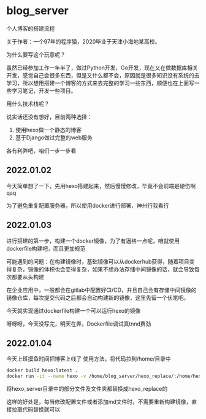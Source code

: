 # blog_server
个人博客的搭建流程 

关于作者：一个97年的程序猿，2020毕业于天津小海地某高校。

为什么要写这个玩意呢？

虽然已经参加工作一年半了，做过Python开发，Go开发，现在又在做数据库相关开发，感觉自己会很多东西，但是又什么都不会，原因就是很多知识没有系统的去学习，所以想用搭建一个博客的方式来去完整的学习一些东西，顺便也在上面写一些学习笔记，开发一些项目。

用什么技术栈呢？

说实话还没有想好，目前两种选择：
1. 使用hexo做一个静态的博客
2. 基于Django做过完整的web服务

各有利弊吧，咱们一步一步看

## 2022.01.02

今天简单想了一下，先用hexo搭建起来，然后慢慢修改，毕竟不会前端是硬伤啊qaq

为了避免重复配置服务器，所以使用docker进行部署，神州行我看行

## 2022.01.03

进行搭建的第一步，构建一个docker镜像，为了有逼格一点呢，咱就使用dockerfile构建吧，而且更加规范

可能遇到的问题：在构建镜像时，基础镜像可以从dockerhub获得，随着项目变得复杂，镜像的体积也会变得复杂，如果不想办法存储中间镜像的话，就会导致每次都要从头构建

在企业应用中，一般都会在gitlab中配置好CI/CD，并且自己会有存储中间镜像的镜像仓库，每次提交代码之后都会自动构建新的镜像，这里先留一个伏笔吧。

今天就实现通过dockerfile构建一个可以运行hexo的镜像

呀呀呀，今天没写完，明天在弄，Dockerfile调试真tnnd费劲

## 2022.01.04

今天上班摸鱼时间把博客上线了
使用方法，将代码拉到/home/目录中

```bash
docker build hexo:latest .
docker run -it --name hexo -v /home/blog_server/hexo_replace/:/home/hexo_replace -p 4000:4000 hexo:latest
```

将hexo_server目录中的部分文件及文件夹都替换成hexo_replace的

这样的好处是，每当修改配置文件或者添加md文件时，不需要重新构建镜像，直接拉取代码替换就可以